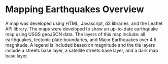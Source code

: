 # Mapping Earthquakes Overview
A map was developed using HTML, Javascript, d3 libraries, and the Leaflet API library. The maps were developed to show an up-to-date earthquake map using USGS geoJSON data. The layers of this map include: all earthquakes, tectonic plate boundaries, and Major Earthquakes over 4.5 magnitude. A legend is included based on magnitude and the tile layers include a streets base layer, a satellite streets base layer, and a dark map base layer.
